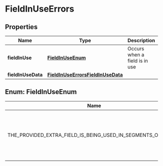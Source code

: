 

# FieldInUseErrors

## Properties

Name | Type | Description | Notes
------------ | ------------- | ------------- | -------------
**fieldInUse** | [**FieldInUseEnum**](#FieldInUseEnum) | Occurs when a field is in use |  [optional]
**fieldInUseData** | [**FieldInUseErrorsFieldInUseData**](FieldInUseErrorsFieldInUseData.md) |  |  [optional]



## Enum: FieldInUseEnum

Name | Value
---- | -----
THE_PROVIDED_EXTRA_FIELD_IS_BEING_USED_IN_SEGMENTS_OR_FORMS | &quot;The provided extra field is being used in segments or forms&quot;



